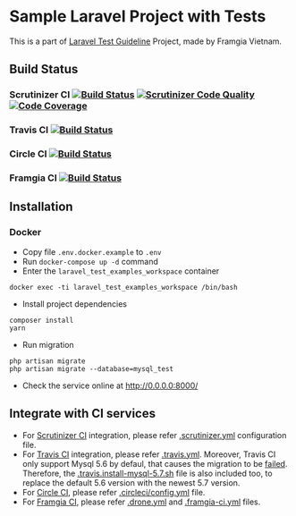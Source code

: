 # Sample Laravel Project with Tests
This is a part of [Laravel Test Guideline](https://github.com/framgia/laravel-test-guideline) Project, made by Framgia Vietnam.

## Build Status
### Scrutinizer CI [![Build Status](https://scrutinizer-ci.com/g/framgia/laravel-test-examples/badges/build.png?b=master&s=5b4fedc7b4500c5d5956a10e21565129fd0e293e)](https://scrutinizer-ci.com/g/framgia/laravel-test-examples/build-status/master) [![Scrutinizer Code Quality](https://scrutinizer-ci.com/g/framgia/laravel-test-examples/badges/quality-score.png?b=master&s=0c6a0e4051bf536d3715489e79383732b4a863bf)](https://scrutinizer-ci.com/g/framgia/laravel-test-examples/?branch=master) [![Code Coverage](https://scrutinizer-ci.com/g/framgia/laravel-test-examples/badges/coverage.png?b=master&s=0e8dfdea281465431818f2401965668527478098)](https://scrutinizer-ci.com/g/framgia/laravel-test-examples/?branch=master)
### Travis CI [![Build Status](https://travis-ci.org/framgia/laravel-test-examples.svg?branch=master)](https://travis-ci.org/framgia/laravel-test-examples)
### Circle CI [![Build Status](https://circleci.com/gh/framgia/laravel-test-examples/tree/master.svg?style=shield)](https://circleci.com/gh/framgia/laravel-test-examples)
### Framgia CI [![Build Status](http://ci.framgia.vn/api/badges/framgia/laravel-test-examples/status.svg)](http://ci.framgia.vn/framgia/laravel-test-examples)

## Installation

### Docker
- Copy file `.env.docker.example` to `.env`
- Run `docker-compose up -d` command
- Enter the `laravel_test_examples_workspace` container
```
docker exec -ti laravel_test_examples_workspace /bin/bash
```
- Install project dependencies
```
composer install
yarn
```
- Run migration
```
php artisan migrate
php artisan migrate --database=mysql_test
```
- Check the service online at http://0.0.0.0:8000/

## Integrate with CI services
- For [Scrutinizer CI](http://scrutinizer-ci.com/) integration, please refer [.scrutinizer.yml](./.scrutinizer.yml) configuration file.
- For [Travis CI](https://travis-ci.org) integration, please refer [.travis.yml](./.travis.yml). Moreover, Travis CI only support Mysql 5.6 by defaul, that causes the migration to be [failed](https://github.com/laravel/framework/issues/17508). Therefore, the [.travis.install-mysql-5.7.sh](./.travis.install-mysql-5.7.sh) file is also included too, to replace the default 5.6 version with the newest 5.7 version.
- For [Circle CI](https://circleci.com/), please refer [.circleci/config.yml](./.circleci/config.yml) file.
- For [Framgia CI](https://github.com/framgia/ci-service-document), please refer [.drone.yml](./.drone.yml) and [.framgia-ci.yml](./.framgia-ci.yml) files.
